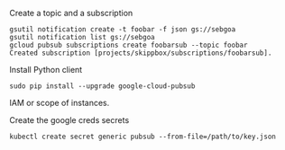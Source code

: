 Create a topic and a subscription

```
gsutil notification create -t foobar -f json gs://sebgoa
gsutil notification list gs://sebgoa
gcloud pubsub subscriptions create foobarsub --topic foobar
Created subscription [projects/skippbox/subscriptions/foobarsub].
```

Install Python client

```
sudo pip install --upgrade google-cloud-pubsub
```

IAM or scope of instances.

Create the google creds secrets

```
kubectl create secret generic pubsub --from-file=/path/to/key.json
```
